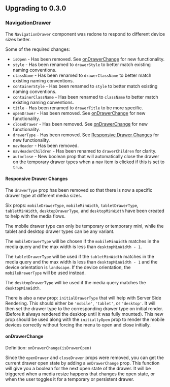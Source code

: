 ## Upgrading to 0.3.0

### NavigationDrawer
The `NavigationDrawer` component was redone to respond to different device sizes better.

Some of the required changes:

- `isOpen` - Has been removed.  See [onDrawerChange](#ondrawerchange) for new functionality.
- `style` - Has been renamed to `drawerStyle` to better match existing naming conventions.
- `className` - Has been renamed to `drawerClassName` to better match existing naming conventions.
- `containerStyle` - Has been renamed to `style` to better match existing naming conventions.
- `containerClassName` - Has been renamed to `className` to better match existing naming conventions.
- `title` - Has been renamed to `drawerTitle` to be more specific.
- `openDrawer` - Has been removed. See [onDrawerChange](#ondrawerchange) for new functionality.
- `closeDrawer` - Has been removed. See [onDrawerChange](#ondrawerchange) for new functionality.
- `drawerType` - Has been removed. See [Responsive Drawer Changes](#respnsive-drawer-changes) for new functionality.
- `navHeader` - Has been removed.
- `navHeaderChildren` - Has been renamed to `drawerChildren` for clarity.
- `autoclose` - New boolean prop that will automatically close the drawer on the temporary drawer types when a nav item is clicked if this is set to `true`.

#### Responsive Drawer Changes
The `drawerType` prop has been removed so that there is now a specific drawer type
at different media sizes.

Six props: `mobileDrawerType`, `mobileMinWidth`, `tabletDrawerType`, `tabletMinWidth`, `desktopDrawerType`, and `desktopMinWidth`
have been created to help with the media flows.

The mobile drawer type can only be temporary or temporary mini, while the tablet and desktop
drawer types can be any variant.

The `mobileDrawerType` will be chosen if the `mobileMinWidth` matches in the media query
and the max width is less than `desktopMinWidth - 1`.

The `tabletDrawerType` will be used if the `tabletMinWidth` matches in the media query
and the max width is less than `desktopMinWidth - 1` and the device orientation is `landscape`.
If the device orientation, the `mobileDrawerType` will be used instead.

The `desktopDrawerType` will be used if the media query matches the `desktopMinWidth`.

There is also a new prop: `initialDrawerType` that will help with Server Side Rendering. This should either be `'mobile'`, `'tablet'`, or `'desktop'`. It will then set the drawer type to the corresponding drawer type on initial render. (Before it always rendered the desktop until it was fully mounted). This new prop should be used along with the `initiallyOpen` prop to render the mobile devices correctly without forcing the menu to open and close initially.


#### onDrawerChange

Definition: `onDrawerChange(isDrawerOpen)`

Since the `openDrawer` and `closeDrawer` props were removed, you can get the current
drawer open state by adding a `onDrawerChange` prop. This function will give you
a boolean for the next open state of the drawer. It will be triggered when a media
resize happens that changes the open state, or when the user toggles it for a temporary
or persistent drawer.
